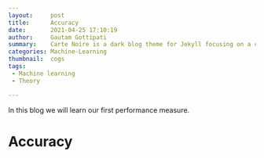 ```yaml
---
layout:     post
title:      Accuracy
date:       2021-04-25 17:10:19
author:     Gautam Gottipati
summary:    Carte Noire is a dark blog theme for Jekyll focusing on a clear reading experience.
categories: Machine-Learning
thumbnail:  cogs
tags:
 - Machine learning
 - Theory

---
```


In this blog we will learn our first performance measure.

# Accuracy




